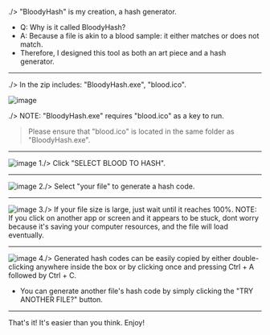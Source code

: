 ./> "BloodyHash" is my creation, a hash generator. 

- Q: Why is it called BloodyHash?
- A: Because a file is akin to a blood sample: it either matches or does not match. 
- Therefore, I designed this tool as both an art piece and a hash generator.
_____________________________________________________________________________________________________________________________

./> In the zip includes: "BloodyHash.exe", "blood.ico".

![image](https://github.com/iJCLEE/BloodyHash/assets/61095429/2af2a293-4987-45ea-a57e-d4313064e9f0)

./> NOTE: "BloodyHash.exe" requires "blood.ico" as a key to run. 
> Please ensure that "blood.ico" is located in the same folder as "BloodyHash.exe".

_____________________________________________________________________________________________________________________________
![image](https://github.com/iJCLEE/BloodyHash/assets/61095429/d7682eeb-a59c-43d8-8472-31870d2a8d07)
1./> Click "SELECT BLOOD TO HASH".

_____________________________________________________________________________________________________________________________
![image](https://github.com/iJCLEE/BloodyHash/assets/61095429/6338e980-b9e4-44e9-8fb6-f4961ab36c52)
2./> Select "your file" to generate a hash code.

_____________________________________________________________________________________________________________________________
![image](https://github.com/iJCLEE/BloodyHash/assets/61095429/a6a90377-4883-408b-8d06-3025ae9d864d)
3./> If your file size is large, just wait until it reaches 100%. 
NOTE: If you click on another app or screen and it appears to be stuck, dont worry because it's saving your computer resources, and the file will load eventually.

_____________________________________________________________________________________________________________________________
![image](https://github.com/iJCLEE/BloodyHash/assets/61095429/2971d266-de76-404e-be62-a31d39762c21)
4./> Generated hash codes can be easily copied by either double-clicking anywhere inside the box or by clicking once and pressing Ctrl + A followed by Ctrl + C.
- You can generate another file's hash code by simply clicking the "TRY ANOTHER FILE?" button.

_____________________________________________________________________________________________________________________________
That's it! It's easier than you think. Enjoy!



